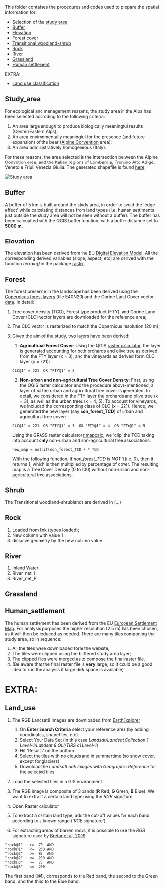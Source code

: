 This folder containes the procedures and codes used to prepare the spatial information for:

* Selection of the [study area](#Study_area)
* [Buffer](#Buffer)
* [Elevation](#Elevation)
* [Forest cover](#Forest)
* [Transitional woodland-shrub](#Shrub)
* [Rock](#Rock)
* [River](#River)
* [Grassland](#Grassland)
* [Human settlement](#Human_settlement)

EXTRA:
* [Land use classification](#Land_use)


## Study_area
For ecological and management reasons, the study area in the Alps has been selected accroding to the following criteria:  
1. An area large enough to produce biologically meaningful results (Center/Eastern Alps);
2. An area environmentally meaningful for the presence (and future expansion) of the bear ([Alpine Convention](http://www.alpconv.org/it/convention/default.html) area);
3. An area administratively homogeneous (Italy).

For these reasons, the area selected is the intersection between the Alpine Convetion area, and the Italian regions of Lombardia, Trentino Alto Adige, Veneto e Friuli Venezia Giulia. The generated shapefile is found [here](https://github.com/andreacorra/AlpBearConnect/tree/master/variables/alpconv)


![Study area](https://github.com/andreacorra/AlpBearConnect/blob/master/variables/study_area_alp.png)


## Buffer

A buffer of 5 km is built around the study area, in order to avoid the 'edge effect' while calculating distances from land types (i.e. human settlments just outside the study area will not be seen without a buffer). The buffer has been calcualted with the QGIS buffer function, with a buffer distance set to **5000 m**.


## Elevation
The elevation has been derived from the EU [Digital Elevation Model](https://land.copernicus.eu/imagery-in-situ/eu-dem/eu-dem-v1.1). All the corresponding derived variables (slope, aspect, etc) are derived with the function *terrain()* in the package [raster](https://cran.r-project.org/web/packages/raster/index.html).


## Forest

The forest presence in the landscape has been derived using the [Copernicus forest layers](https://land.copernicus.eu/pan-european/high-resolution-layers/forests) (tile E40N20) and the Corine Land Cover vector [data](https://land.copernicus.eu/pan-european/corine-land-cover/clc-2012). In detail:  
1. Tree cover density (TCD), Forest type product (FTY), and Corine Land Cover (CLC) vector layers are downloaded for the reference area;
2. The CLC vector is rasterized to match the Copernicus resolution (20 m);
3. Given the aim of the study, two layers have been derived:  
   1. **Agricultural Forest Cover**: Using the QGIS [raster calculator](https://docs.qgis.org/2.8/en/docs/user_manual/working_with_raster/raster_calculator.html), the layer is generated accounting for both orchards and olive tree as derived from the FTY layer (x = 3), and the vineyards as derived form CLC layer (x = 221):   
   ```
   CLC@1" = 221  OR "FTY@1" = 3   
   ```
     
   2. **Non-urban and non-agricultural Tree Cover Density**: First, using the QGIS raster calculator and the procedure above-mentioned, a layer of *all* the urban and agricultural tree cover is generated. In detail, we considered in the FTY layer the orchards and olive tree (x = 3), as well as the urban trees (x = 4, 5). To account for vineyards, we included the corresponding class of CLC (x = 221). Hence, we generated the new layer (say **non_forest_TCD**) of urban and agricultural tree cover:  
   ```
   CLC@1" = 221  OR "FTY@1" = 3  OR "FTY@1" = 4  OR "FTY@1" = 5 
   ```
      Using the GRASS raster calculator [r.mapcalc](http://www.ing.unitn.it/~grass/docs/tutorial_62_en/htdocs/comandi/r.mapcalc.htm), we 'clip' the TCD taking into account **only** non-urban and non-agricultural tree associations.  
      ```
      new_map = not(if(non_forest_TCD)) * TCD
      ```
   With the following function, if *non_forest_TCD* is *NOT* 1 (i.e. 0), then it returns 1, which is then multiplied by   percentage of cover. The resulting map is a Tree Cover Density (0 to 100) without non-urban and non-agricultural tree associations.


## Shrub
The Transitional woodland-shrublands are derived in (...)


## Rock
1. Loaded from <website> link (types loaded);
2. New column with value 1
3. dissolve geometry by the new column value


## River  
1. Inland Water
2. River_net_I
3. River_net_P


## Grassland


## Human_settlement
The human settlement has been derived from the EU [European Settlement Map](https://land.copernicus.eu/pan-european/GHSL/european-settlement-map/esm-2012-release-2017-urban-green). For analysis purposes the higher resolution (2.5 m) has been chosen, as it will then be reduced as needed. There are many tiles componing the study area, so in sequence:  
1. All the tiles were downloaded form the website;
2. The tiles were clipped using the buffered study area layer;
3. The clipped files were merged as to compose the final raster file.
4. (Be aware that the final raster file is **very** large, so it could be a good idea to run the analysis if large disk space is available)


# EXTRA:
## Land_use

1. The RGB Landsat8 images are downloaded from [EarthExplorer](https://earthexplorer.usgs.gov/)
   1. On **Enter Search Criteria** select your reference area (by adding coordinates, shapefiles, etc)
   2. Select Your Data Set (in this case *Landsat/Landsat Collection 1 Level-1/Landsat 8 OLI/TIRS c1 Level-1*)
   3. Hit 'Results' on the bottom
   4. Select the tiles with no clouds and in summertime (no snow cover, except for glaciers)
   5. Download the *LandsatLook Images with Geographic Reference* for the selected tiles  
   
2. Load the selected tiles in a GIS environment
3. The RGB image is composite of 3 bands (**R** Red, **G** Green, **B** Blue). We want to extract a certain land type using the *RGB* signature
4. Open Raster calculator
5. To extract a certain land type, add the cut-off values for each band according to a known range ('*RGB* signature').
6. For extracting areas of barren rocks, it is possible to use the *RGB* signature used by [Bretar et al, 2009](https://www.hydrol-earth-syst-sci.net/13/1531/2009/)

```
"rock@1"   >=  70  AND 
"rock@1"   <=  230 AND
"rock@2"   >=  85  AND
"rock@2"   <=  220 AND
"rock@3"   >=  75  AND
"rock@3"   <=  200
```
The first band (@1), corresponds to the Red band, the second to the Green band, and the third to the Blue band.

